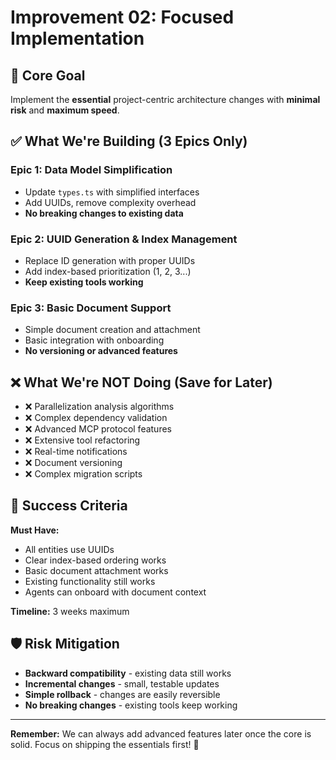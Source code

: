 # Improvement 02: Focused Implementation

## 🎯 Core Goal

Implement the **essential** project-centric architecture changes with **minimal risk** and **maximum speed**.

## ✅ What We're Building (3 Epics Only)

### Epic 1: Data Model Simplification

- Update `types.ts` with simplified interfaces
- Add UUIDs, remove complexity overhead
- **No breaking changes to existing data**

### Epic 2: UUID Generation & Index Management

- Replace ID generation with proper UUIDs
- Add index-based prioritization (1, 2, 3...)
- **Keep existing tools working**

### Epic 3: Basic Document Support

- Simple document creation and attachment
- Basic integration with onboarding
- **No versioning or advanced features**

## ❌ What We're NOT Doing (Save for Later)

- ❌ Parallelization analysis algorithms
- ❌ Complex dependency validation
- ❌ Advanced MCP protocol features
- ❌ Extensive tool refactoring
- ❌ Real-time notifications
- ❌ Document versioning
- ❌ Complex migration scripts

## 🚀 Success Criteria

**Must Have:**

- All entities use UUIDs
- Clear index-based ordering works
- Basic document attachment works
- Existing functionality still works
- Agents can onboard with document context

**Timeline:** 3 weeks maximum

## 🛡️ Risk Mitigation

- **Backward compatibility** - existing data still works
- **Incremental changes** - small, testable updates
- **Simple rollback** - changes are easily reversible
- **No breaking changes** - existing tools keep working

---

**Remember:** We can always add advanced features later once the core is solid. Focus on shipping the essentials first! 🎯

